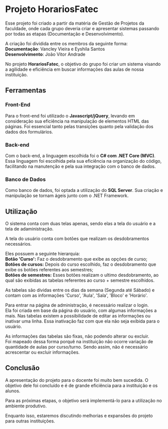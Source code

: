 # Projeto HorariosFatec
 
Esse projeto foi criado a partir da matéria de Gestão de Projetos da faculdade, onde cada grupo deveria criar e apresentar sistemas passando por todas as etapas (Documentação e Desenvolvimento).

A criação foi dividida entre os membros da seguinte forma: <br>
**Documentação**: Vancley Vieira e Eyshila Santos <br>
**Desenvolvimento**: João Vitor Andrade

No projeto **HorariosFatec**, o objetivo do grupo foi criar um sistema visando a agilidade e eficiência em buscar informações das aulas de nossa instituição.

## Ferramentas
### Front-End
Para o front-end foi utilizado o **Javascript/jQuery**, levando em consideração sua eficiência na manipulação de elementos HTML das páginas. Foi essencial tanto pelas transições quanto pela validação dos dados dos formulários.

### Back-end
Com o back-end, a linguagem escolhida foi o **C# com .NET Core (MVC)**. Essa linguagem foi escolhida pela sua eficiência na organização do código, facilitando na manutenção e pela sua integração com o banco de dados.

### Banco de Dados
Como banco de dados, foi optada a utilização do **SQL Server**. Sua criação e manipulação se tornam ágeis junto com o .NET Framework.

## Utilização
O sistema conta com duas telas apenas, sendo elas a tela do usuário e a tela de adaministração.

A tela do usuário conta com botões que realizam os desdobramentos necessários. 

Eles possuem a seguinte hierarquia: <br>
**Botão 'Curso':** Faz o desdobramento que exibe as opções de curso; <br>
**Botões de cursos:** Depois do curso escolhido, faz o desdobramento que exibe os botões referentes aos semestres; <br>
**Botões de semestres:** Esses botões realizam o ultimo desdobramento, ao qual são exibidas as tabelas referentes ao curso + semestre escolhidos.

As tabelas são dividas entre os dias da semana (Segunda até Sábado) e contam com as informações 'Curso', 'Aula', 'Sala', 'Bloco' e 'Horário'.

Para entrar na página de administração, é necessário realizar o login. <br>
Ela foi criada em base da página do usuário, com algumas informações a mais. Nas tabelas existem a possibilidade de editar as informações ou inativar uma linha. Essa inativação faz com que ela não seja exibida para o usuário.

As informações das tabelas são fixas, não podendo alterar ou excluir. <br>
Foi mapeado dessa forma porquê na instituição não ocorre variação de quantidade de aulas por curso/turno. Sendo assim, não é necessário acrescentar ou excluir informações.

## Conclusão
A apresentação do projeto para o docente foi muito bem sucedida. O objetivo dele foi concluído e é de grande eficiência para a instituição e os alunos.

Para as próximas etapas, o objetivo será implementá-lo para a utilização no ambiente produtivo.

Enquanto isso, estaremos discutindo melhorias e expansões do projeto para outras instituições.
